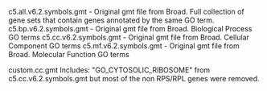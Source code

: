 c5.all.v6.2.symbols.gmt			- Original gmt file from Broad. Full collection of gene sets that contain genes annotated by the same GO term.
c5.bp.v6.2.symbols.gmt			- Original gmt file from Broad. Biological Process GO terms
c5.cc.v6.2.symbols.gmt			- Original gmt file from Broad. Cellular Component  GO terms
c5.mf.v6.2.symbols.gmt			- Original gmt file from Broad. Molecular Function GO terms



custom.cc.gmt
Includes: "GO_CYTOSOLIC_RIBOSOME" from c5.cc.v6.2.symbols.gmt but most of the non RPS/RPL genes were removed.

